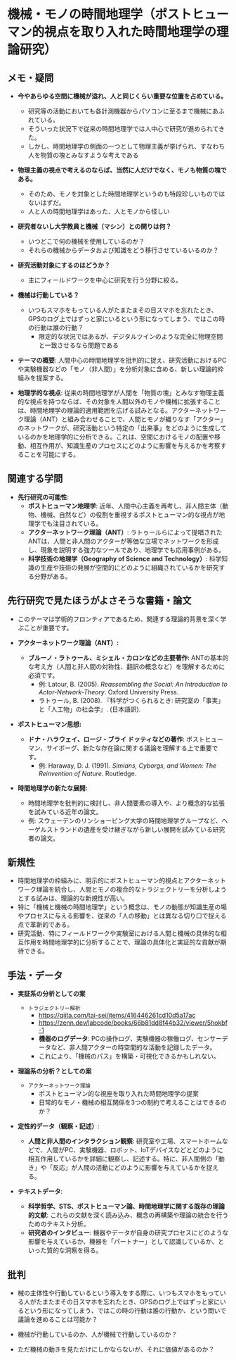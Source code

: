 # 機械・モノの時間地理学（ポストヒューマン的視点を取り入れた時間地理学の理論研究）

## メモ・疑問

- **今やあらゆる空間に機械が溢れ、人と同じくらい重要な位置を占めている。**
  - 研究等の活動においても各計測機器からパソコンに至るまで機械にあふれている。
  - そういった状況下で従来の時間地理学では人中心で研究が進められてきた。
  - しかし、時間地理学の側面の一つとして物理主義が挙げられ、すなわち人を物質の塊とみなすような考えである

- **物理主義の視点で考えるのならば、当然に人だけでなく、モノも物質の塊である。**
  - そのため、モノを対象とした時間地理学というのも特段珍しいものではないはずだ。
  - 人と人の時間地理学はあった、人とモノから怪しい

- **研究者ないし大学教員と機械（マシン）との関りは何？**
  - いつどこで何の機械を使用しているのか？
  - それらの機械からデータおよび知識をどう移行させているいるのか？

- **研究活動対象にするのはどうか？**
  - 主にフィールドワークを中心に研究を行う分野に絞る。

- **機械は行動している？**
  - いつもスマホをもっている人がたまたまその日スマホを忘れたとき、GPSのログ上ではずっと家にいるという形になってしまう、ではこの時の行動は誰の行動？
    - 限定的な状況ではあるが、デジタルツインのような完全に物理空間と一致させるなら問題である

- **テーマの概要**: 人間中心の時間地理学を批判的に捉え、研究活動におけるPCや実験機器などの「モノ（非人間）」を分析対象に含める、新しい理論的枠組みを提案する。

- **地理学的な視点**: 従来の時間地理学が人間を「物質の塊」とみなす物理主義的な視点を持つならば、その対象を人間以外のモノや機械に拡張することは、時間地理学の理論的適用範囲を広げる試みとなる。アクターネットワーク理論（ANT）と組み合わせることで、人間とモノが織りなす「アクター」のネットワークが、研究活動という特定の「出来事」をどのように生成しているのかを地理学的に分析できる。これは、空間におけるモノの配置や移動、相互作用が、知識生産のプロセスにどのように影響を与えるかを考察することを可能にする。

## 関連する学問

- **先行研究の可能性**:
    - **ポストヒューマン地理学**: 近年、人間中心主義を再考し、非人間主体（動物、機械、自然など）の役割を重視するポストヒューマン的な視点が地理学でも注目されている。
    - **アクターネットワーク理論（ANT）**: ラトゥールらによって提唱されたANTは、人間と非人間のアクターが等価な立場でネットワークを形成し、現象を説明する強力なツールであり、地理学でも応用事例がある。
    - **科学技術の地理学（Geography of Science and Technology）**: 科学知識の生産や技術の発展が空間的にどのように組織されているかを研究する分野がある。

## 先行研究で見たほうがよさそうな書籍・論文

- このテーマは学術的フロンティアであるため、関連する理論的背景を深く学ぶことが重要です。

- **アクターネットワーク理論（ANT）:**
  - **ブルーノ・ラトゥール、ミシェル・カロンなどの主要著作**: ANTの基本的な考え方（人間と非人間の対称性、翻訳の概念など）を理解するために必須です。
    - 例: Latour, B. (2005). *Reassembling the Social: An Introduction to Actor-Network-Theory*. Oxford University Press.
    - ラトゥール, B. (2008). 『科学がつくられるとき: 研究室の「事実」と「人工物」の社会学』. (日本語訳).

- **ポストヒューマン思想:**
  - **ドナ・ハラウェイ、ロージ・ブライ ドッティなどの著作**: ポストヒューマン、サイボーグ、新たな存在論に関する議論を理解する上で重要です。
    - 例: Haraway, D. J. (1991). *Simians, Cyborgs, and Women: The Reinvention of Nature*. Routledge.

- **時間地理学の新たな展開:**
  - 時間地理学を批判的に検討し、非人間要素の導入や、より概念的な拡張を試みている近年の論文。
  - 例: スウェーデンのリンショーピング大学の時間地理学グループなど、ヘーゲルストランドの遺産を受け継ぎながら新しい展開を試みている研究者の論文。

## 新規性

- 時間地理学の枠組みに、明示的にポストヒューマン的視点とアクターネットワーク理論を統合し、人間とモノの複合的なトラジェクトリーを分析しようとする試みは、理論的な新規性が高い。
- 特に「機械と機械の時間地理学」という概念は、モノの動態が知識生産の場やプロセスに与える影響を、従来の「人の移動」とは異なる切り口で捉える点で革新的である。
- 研究活動、特にフィールドワークや実験室における人間と機械の具体的な相互作用を時間地理学的に分析することで、理論の具体化と実証的な貢献が期待できる。

## 手法・データ

- **実証系の分析としての案**
  - `トラジェクトリー解析`
    - <https://qiita.com/tai-sei/items/416446261cd10d5a17ac>
    - <https://zenn.dev/labcode/books/66b81dd8f44b32/viewer/5hokbf-1>
    - **機器のログデータ**: PCの操作ログ、実験機器の稼働ログ、センサーデータなど、非人間アクターの時空間的な活動を記録したデータ。
    - これにより、「機械のパス」を構築・可視化できるかもしれない。

- **理論系の分析？としての案**
  - `アクターネットワーク理論`
    - ポストヒューマン的な視座を取り入れた時間地理学の提案
    - 日常的なモノ・機械の相互関係を3つの制約で考えることはできるのか？

- **定性的データ（観察・記述）**:
  - **人間と非人間のインタラクション観察**: 研究室や工場、スマートホームなどで、人間がPC、実験機器、ロボット、IoTデバイスなどとどのように相互作用しているかを詳細に観察し、記述する。特に、非人間側の「動き」や「反応」が人間の活動にどのように影響を与えているかを捉える。

- **テキストデータ**:
  - **科学哲学、STS、ポストヒューマン論、時間地理学に関する既存の理論的文献**: これらの文献を深く読み込み、概念の再構築や理論の統合を行うためのテキスト分析。
  - **研究者のインタビュー**: 機器やデータが自身の研究プロセスにどのような影響を与えているか、機器を「パートナー」として認識しているか、といった質的な洞察を得る。

## 批判

- 械の主体性や行動しているという導入をする際に、いつもスマホをもっている人がたまたまその日スマホを忘れたとき、GPSのログ上ではずっと家にいるという形になってしまう、ではこの時の行動は誰の行動か、という問いで議論を進めることは可能か？

- 機械が行動しているのか、人が機械で行動しているのか？

- ただ機械の動きを見ただけにしかならないが、それに価値があるのか？
